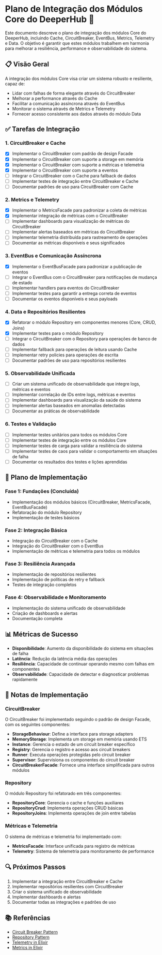 # Plano de Integração dos Módulos Core do DeeperHub 🚀

Este documento descreve o plano de integração dos módulos Core do DeeperHub, incluindo Cache, CircuitBreaker, EventBus, Metrics, Telemetry e Data. O objetivo é garantir que estes módulos trabalhem em harmonia para melhorar a resiliência, performance e observabilidade do sistema.

## 📋 Visão Geral

A integração dos módulos Core visa criar um sistema robusto e resiliente, capaz de:
- Lidar com falhas de forma elegante através do CircuitBreaker
- Melhorar a performance através do Cache
- Facilitar a comunicação assíncrona através do EventBus
- Monitorar o sistema através de Metrics e Telemetry
- Fornecer acesso consistente aos dados através do módulo Data

## ✅ Tarefas de Integração

### 1. CircuitBreaker e Cache

- [x] Implementar o CircuitBreaker com padrão de design Facade
- [x] Implementar o CircuitBreaker com suporte a storage em memória
- [x] Implementar o CircuitBreaker com suporte a métricas e telemetria
- [x] Implementar o CircuitBreaker com suporte a eventos
- [ ] Integrar o CircuitBreaker com o Cache para fallback de dados
- [ ] Implementar testes de integração entre CircuitBreaker e Cache
- [ ] Documentar padrões de uso para CircuitBreaker com Cache

### 2. Metrics e Telemetry

- [x] Implementar o MetricsFacade para padronizar a coleta de métricas
- [x] Implementar integração de métricas com o CircuitBreaker
- [ ] Implementar dashboards para visualização de métricas do CircuitBreaker
- [ ] Implementar alertas baseados em métricas do CircuitBreaker
- [ ] Implementar telemetria distribuída para rastreamento de operações
- [ ] Documentar as métricas disponíveis e seus significados

### 3. EventBus e Comunicação Assíncrona

- [x] Implementar o EventBusFacade para padronizar a publicação de eventos
- [ ] Integrar o EventBus com o CircuitBreaker para notificações de mudança de estado
- [ ] Implementar handlers para eventos do CircuitBreaker
- [ ] Implementar testes para garantir a entrega correta de eventos
- [ ] Documentar os eventos disponíveis e seus payloads

### 4. Data e Repositórios Resilientes

- [x] Refatorar o módulo Repository em componentes menores (Core, CRUD, Joins)
- [x] Implementar testes para o módulo Repository
- [ ] Integrar o CircuitBreaker com o Repository para operações de banco de dados
- [ ] Implementar fallback para operações de leitura usando Cache
- [ ] Implementar retry policies para operações de escrita
- [ ] Documentar padrões de uso para repositórios resilientes

### 5. Observabilidade Unificada

- [ ] Criar um sistema unificado de observabilidade que integre logs, métricas e eventos
- [ ] Implementar correlação de IDs entre logs, métricas e eventos
- [ ] Implementar dashboards para visualização da saúde do sistema
- [ ] Implementar alertas baseados em anomalias detectadas
- [ ] Documentar as práticas de observabilidade

### 6. Testes e Validação

- [ ] Implementar testes unitários para todos os módulos Core
- [ ] Implementar testes de integração entre os módulos Core
- [ ] Implementar testes de carga para validar a resiliência do sistema
- [ ] Implementar testes de caos para validar o comportamento em situações de falha
- [ ] Documentar os resultados dos testes e lições aprendidas

## 🔄 Plano de Implementação

### Fase 1: Fundações (Concluída)
- Implementação dos módulos básicos (CircuitBreaker, MetricsFacade, EventBusFacade)
- Refatoração do módulo Repository
- Implementação de testes básicos

### Fase 2: Integração Básica
- Integração do CircuitBreaker com o Cache
- Integração do CircuitBreaker com o EventBus
- Implementação de métricas e telemetria para todos os módulos

### Fase 3: Resiliência Avançada
- Implementação de repositórios resilientes
- Implementação de políticas de retry e fallback
- Testes de integração completos

### Fase 4: Observabilidade e Monitoramento
- Implementação do sistema unificado de observabilidade
- Criação de dashboards e alertas
- Documentação completa

## 📊 Métricas de Sucesso

- **Disponibilidade**: Aumento da disponibilidade do sistema em situações de falha
- **Latência**: Redução da latência média das operações
- **Resiliência**: Capacidade de continuar operando mesmo com falhas em componentes
- **Observabilidade**: Capacidade de detectar e diagnosticar problemas rapidamente

## 📝 Notas de Implementação

### CircuitBreaker

O CircuitBreaker foi implementado seguindo o padrão de design Facade, com os seguintes componentes:
- **StorageBehaviour**: Define a interface para storage adapters
- **MemoryStorage**: Implementa um storage em memória usando ETS
- **Instance**: Gerencia o estado de um circuit breaker específico
- **Registry**: Gerencia o registro e acesso aos circuit breakers
- **Runner**: Executa operações protegidas pelo circuit breaker
- **Supervisor**: Supervisiona os componentes do circuit breaker
- **CircuitBreakerFacade**: Fornece uma interface simplificada para outros módulos

### Repository

O módulo Repository foi refatorado em três componentes:
- **RepositoryCore**: Gerencia o cache e funções auxiliares
- **RepositoryCrud**: Implementa operações CRUD básicas
- **RepositoryJoins**: Implementa operações de join entre tabelas

### Métricas e Telemetria

O sistema de métricas e telemetria foi implementado com:
- **MetricsFacade**: Interface unificada para registro de métricas
- **Telemetry**: Sistema de telemetria para monitoramento de performance

## 🔍 Próximos Passos

1. Implementar a integração entre CircuitBreaker e Cache
2. Implementar repositórios resilientes com CircuitBreaker
3. Criar o sistema unificado de observabilidade
4. Implementar dashboards e alertas
5. Documentar todas as integrações e padrões de uso

## 📚 Referências

- [Circuit Breaker Pattern](https://martinfowler.com/bliki/CircuitBreaker.html)
- [Repository Pattern](https://martinfowler.com/eaaCatalog/repository.html)
- [Telemetry in Elixir](https://hexdocs.pm/telemetry/readme.html)
- [Metrics in Elixir](https://hexdocs.pm/telemetry_metrics/Telemetry.Metrics.html)
